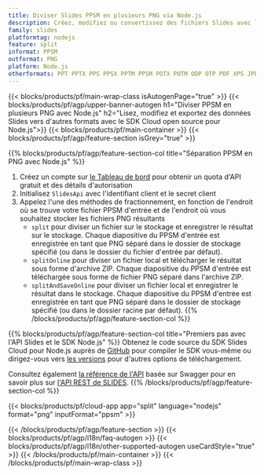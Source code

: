 ```yaml
---
title: Diviser Slides PPSM en plusieurs PNG via Node.js
description: Créez, modifiez ou convertissez des fichiers Slides avec l'API REST et le SDK Node.js Open Source
family: slides
platformtag: nodejs
feature: split
informat: PPSM
outformat: PNG
platform: Node.js
otherformats: PPT PPTX PPS PPSX PPTM PPSM POTX POTM ODP OTP PDF XPS JPEG BMP TIFF SVG HTML5 GIF XAML
---
```


{{< blocks/products/pf/main-wrap-class isAutogenPage="true" >}}
{{< blocks/products/pf/agp/upper-banner-autogen h1="Diviser PPSM en plusieurs PNG avec Node.js" h2="Lisez, modifiez et exportez des données Slides vers d'autres formats avec le SDK Cloud open source pour Node.js">}}
{{< blocks/products/pf/main-container >}}
{{< blocks/products/pf/agp/feature-section isGrey="true" >}}

{{% blocks/products/pf/agp/feature-section-col title="Séparation PPSM en PNG avec Node.js" %}}
1. Créez un compte sur <a href="https://dashboard.aspose.cloud/">le Tableau de bord</a> pour obtenir un quota d'API gratuit et des détails d'autorisation
1. Initialisez ```SlidesApi``` avec l'identifiant client et le secret client
1. Appelez l'une des méthodes de fractionnement, en fonction de l'endroit où se trouve votre fichier PPSM d'entrée et de l'endroit où vous souhaitez stocker les fichiers PNG résultants
    - ```split``` pour diviser un fichier sur le stockage et enregistrer le résultat sur le stockage. Chaque diapositive du PPSM d'entrée est enregistrée en tant que PNG séparé dans le dossier de stockage spécifié (ou dans le dossier du fichier d'entrée par défaut).
    - ```splitOnline``` pour diviser un fichier local et télécharger le résultat sous forme d'archive ZIP. Chaque diapositive du PPSM d'entrée est téléchargée sous forme de fichier PNG séparé dans l'archive ZIP.
    - ```splitAndSaveOnline``` pour diviser un fichier local et enregistrer le résultat dans le stockage. Chaque diapositive du PPSM d'entrée est enregistrée en tant que PNG séparé dans le dossier de stockage spécifié (ou dans le dossier racine par défaut).
{{% /blocks/products/pf/agp/feature-section-col %}}

{{% blocks/products/pf/agp/feature-section-col title="Premiers pas avec l'API Slides et le SDK Node.js" %}}
Obtenez le code source du SDK Slides Cloud pour Node.js auprès de [GitHub](https://github.com/aspose-slides-cloud/aspose-slides-cloud-nodejs) pour compiler le SDK vous-même ou dirigez-vous vers [les versions](https://releases.aspose.cloud/) pour d'autres options de téléchargement.

Consultez également [la référence de l'API](https://apireference.aspose.cloud/slides/) basée sur Swagger pour en savoir plus sur [l'API REST de SLIDES](https://products.aspose.cloud/slides/curl/).
{{% /blocks/products/pf/agp/feature-section-col %}}

{{< blocks/products/pf/cloud-app app="split" language="nodejs" format="png" inputFormat="ppsm" >}}

{{< /blocks/products/pf/agp/feature-section >}}
{{< blocks/products/pf/agp/i18n/faq-autogen >}}
{{< blocks/products/pf/agp/i18n/other-supported-autogen useCardStyle="true" >}}
{{< /blocks/products/pf/main-container >}}
{{< /blocks/products/pf/main-wrap-class >}}
